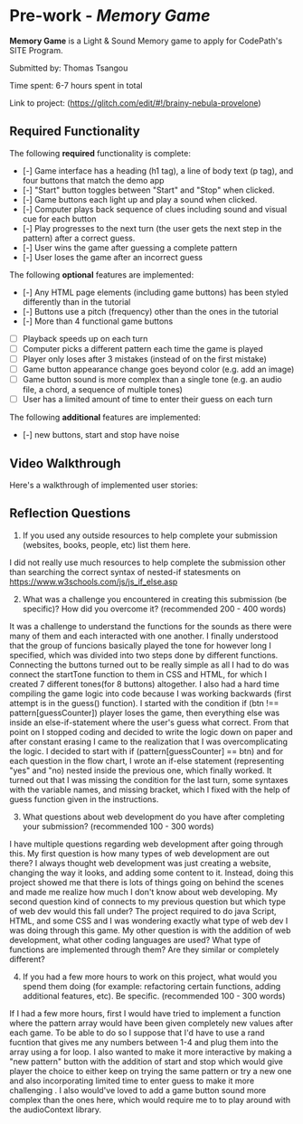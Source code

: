 # Pre-work - *Memory Game*

**Memory Game** is a Light & Sound Memory game to apply for CodePath's SITE Program. 

Submitted by: Thomas Tsangou

Time spent: 6-7 hours spent in total

Link to project: (https://glitch.com/edit/#!/brainy-nebula-provelone)

## Required Functionality

The following **required** functionality is complete:

* [-] Game interface has a heading (h1 tag), a line of body text (p tag), and four buttons that match the demo app
* [-] "Start" button toggles between "Start" and "Stop" when clicked. 
* [-] Game buttons each light up and play a sound when clicked. 
* [-] Computer plays back sequence of clues including sound and visual cue for each button
* [-] Play progresses to the next turn (the user gets the next step in the pattern) after a correct guess. 
* [-] User wins the game after guessing a complete pattern
* [-] User loses the game after an incorrect guess

The following **optional** features are implemented:

* [-] Any HTML page elements (including game buttons) has been styled differently than in the tutorial
* [-] Buttons use a pitch (frequency) other than the ones in the tutorial
* [-] More than 4 functional game buttons
* [ ] Playback speeds up on each turn
* [ ] Computer picks a different pattern each time the game is played
* [ ] Player only loses after 3 mistakes (instead of on the first mistake)
* [ ] Game button appearance change goes beyond color (e.g. add an image)
* [ ] Game button sound is more complex than a single tone (e.g. an audio file, a chord, a sequence of multiple tones)
* [ ] User has a limited amount of time to enter their guess on each turn

The following **additional** features are implemented:

- [-] new buttons, start and stop have noise

## Video Walkthrough

Here's a walkthrough of implemented user stories:



## Reflection Questions
1. If you used any outside resources to help complete your submission (websites, books, people, etc) list them here. 

I did not really use much resources to help complete the submission other than searching the correct syntax of nested-if statesments on https://www.w3schools.com/js/js_if_else.asp


2. What was a challenge you encountered in creating this submission (be specific)? How did you overcome it? (recommended 200 - 400 words) 

It was a challenge to understand the functions for the sounds as there were many of them and each interacted with one another. I finally 
understood that the group of funcions basically played the tone for however long I specified, which was divided into
two steps done by different functions. Connecting the buttons turned out to be really simple as all I had to do was connect the startTone 
function to them in CSS and HTML, for which I created 7 different tones(for 8 buttons) altogether. I also had a hard time compiling the game 
logic into code because I was working backwards (first attempt is in the guess() function). I started 
with the condition if (btn !== pattern[guessCounter]) player loses the game, then everything else was inside an else-if-statement where the user's guess what correct.
From that point on I stopped coding and decided to write the logic down on paper and after constant erasing I came to the realization that I was
overcomplicating the logic. I decided to start with if (pattern[guessCounter] == btn) and for each question in the flow chart, I wrote an if-else statement (representing "yes" and "no) nested inside the previous one, which finally worked.
It turned out that I was missing the condition for the last turn, some syntaxes with the variable names, and missing bracket, which I fixed with the help of guess function given in the instructions.

3. What questions about web development do you have after completing your submission? (recommended 100 - 300 words) 

I have multiple questions regarding web development after going through this. My first question is how many types of web development are out there? 
I always thought web development was just creating a website, changing the way it looks, and adding some content to it. Instead, doing this project 
showed me that there is lots of things going on behind the scenes and made me realize how much I don't know about web developing. 
My second question kind of connects to my previous question but which type of web dev would this fall under? The project required to do java Script, HTML, and 
some CSS and I was wondering exactly what type of web dev I was doing through this game. My other question is with the addition of web development, what other coding languages 
are used? What type of functions are implemented through them? Are they similar or completely different? 

4. If you had a few more hours to work on this project, what would you spend them doing (for example: refactoring certain functions, adding additional features, etc). Be specific. (recommended 100 - 300 words) 

If I had a few more hours, first I would have tried to implement a function where the pattern array would have been given completely new values after each game. To be able to do so I suppose that I'd have to
use a rand fucntion that gives me any numbers between 1-4 and plug them into the array using a for loop. I also wanted to make it more interactive by making a "new pattern" button with the addition of start and stop which would give
player the choice to either keep on trying the same pattern or try a new one and also incorporating limited time to enter guess to make it more challenging . I also would've loved to add a game button sound more complex than the ones here, 
which would require me to to play around with the audioContext library. 

